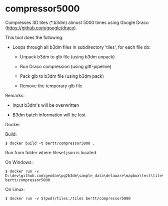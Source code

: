 # compressor5000

Compresses 3D tiles (*.b3dm) almost 5000 times using Google Draco (https://github.com/google/draco).

This tool does the following:

- Loops through all b3dm files in subdirectory 'tiles', for each file do:

    - Unpack b3dm to glb file (using b3dm unpack)

    - Run Draco compression (using gltf-pipeline)

    - Pack glb to b3dm file (using b3dm pack)

    - Remove the temporary glb file

Remarks:

- Input b3dm's will be overwritten

- B3dm batch information will be lost

Docker 

Build:

```
$ docker build -t bertt/compressor5000 .
```

Run from folder where tileset.json is located.

On Windows:

```
$ docker run -v D:\dev\github.com\geodan\pg2b3dm\sample_data\delaware\mapbox\test\tiles:/tiles bertt/compressor5000
```

On Linux:

```
$ docker run -v $(pwd)/tiles:/tiles bertt/compressor5000
```
